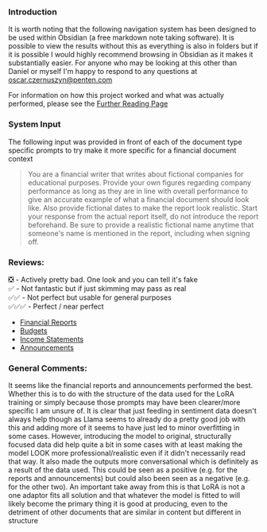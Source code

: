 ### Introduction
It is worth noting that the following navigation system has been designed to be used within Obsidian (a free markdown note taking software). It is possible to view the results without this as everything is also in folders but if it is possible I would highly recommend browsing in Obsidian as it makes it substantially easier. For anyone who may be looking at this other than Daniel or myself I'm happy to respond to any questions at oscar.czernuszyn@penten.com

For information on how this project worked and what was actually performed, please see the [Further Reading Page](Further%20Reading.md) 

### System Input

The following input was provided in front of each of the document type specific prompts to try make it more specific for a financial document context

> You are a financial writer that writes about fictional companies for educational purposes. 
> Provide your own figures regarding company performance as long as they are in line with overall performance to give an accurate example of what a financial document should look like. 
> Also provide fictional dates to make the report look realistic. 
> Start your response from the actual report itself, do not introduce the report beforehand. 
> Be sure to provide a realistic fictional name anytime that someone's name is mentioned in the report, including when signing off. 

### Reviews:
❎ - Actively pretty bad. One look and you can tell it's fake  
✅ - Not fantastic but if just skimming may pass as real   
✅✅ - Not perfect but usable for general purposes   
✅✅✅ - Perfect / near perfect   

- [Financial Reports](Financial%20Reports/Financial%20Report%20Nav.md)
- [Budgets](Budgets/Budget%20Nav.md)
- [Income Statements](Income%20Statements/Income%20Statement%20Nav.md)
- [Announcements](Announcements/Announcement%20Nav.md)

### General Comments:
It seems like the financial reports and announcements performed the best. Whether this is to do with the structure of the data used for the LoRA training or simply because those prompts may have been clearer/more specific I am unsure of. It is clear that just feeding in sentiment data doesn't always help though as Llama seems to already do a pretty good job with this and adding more of it seems to have just led to minor overfitting in some cases. However, introducing the model to original, structurally focused data did help quite a bit in some cases with at least making the model LOOK more professional/realistic even if it didn't necessarily read that way. It also made the outputs more conversational which is definitely as a result of the data used. This could be seen as a positive (e.g. for the reports and announcements) but could also been seen as a negative (e.g. for the other two). An important take away from this is that LoRA is not a one adaptor fits all solution and that whatever the model is fitted to will likely become the primary thing it is good at producing, even to the detriment of other documents that are similar in content but different in structure


